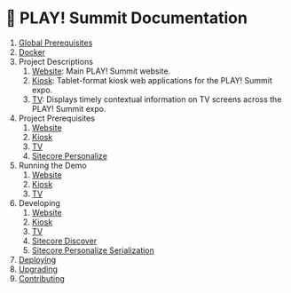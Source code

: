 # 📖 PLAY! Summit Documentation

1. [Global Prerequisites](prerequisites.md)
2. [Docker](docker.md)
3. Project Descriptions
   1. [Website](projects/website.md#Project-Description): Main PLAY! Summit website.
   2. [Kiosk](projects/kiosk.md#Project-Description): Tablet-format kiosk web applications for the PLAY! Summit expo.
   3. [TV](projects/tv.md#Project-Description): Displays timely contextual information on TV screens across the PLAY! Summit expo.
4. Project Prerequisites
   1. [Website](projects/website.md#Prerequisites)
   2. [Kiosk](projects/kiosk.md#Prerequisites)
   3. [TV](projects/tv.md#Prerequisites)
   4. [Sitecore Personalize](cdp-personalize/README.md)
5. Running the Demo
   1. [Website](projects/website.md#Running-the-Website)
   2. [Kiosk](projects/kiosk.md#Running-the-Kiosk)
   3. [TV](projects/tv.md#Running-the-TV)
6. Developing
   1. [Website](projects/website.md#Developing-the-Website)
   2. [Kiosk](projects/kiosk.md#Developing-the-Kiosk)
   3. [TV](projects/tv.md#Developing-the-TV)
   4. [Sitecore Discover](discover.md)
   5. [Sitecore Personalize Serialization](cdp-personalize/serialization.md)
7. [Deploying](deploying.md)
8. [Upgrading](upgrading.md)
9. [Contributing](contributing.md)

